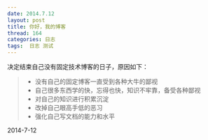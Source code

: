 ```yaml
---
date: 2014.7.12
layout: post
title: 你好，我的博客
thread: 164
categories: 日志
tags:  日志 测试
---
```

决定结束自己没有固定技术博客的日子，原因如下： 
>* 没有自己的固定博客一直受到各种大牛的鄙视   
>* 自己很多东西学的快，忘得也快，知识不牢靠，备受各种鄙视   
>* 对自己的知识进行积累沉淀   
>* 改掉自己眼高手低的恶习   
>* 强化自己写文档的能力和水平  


2014-7-12

